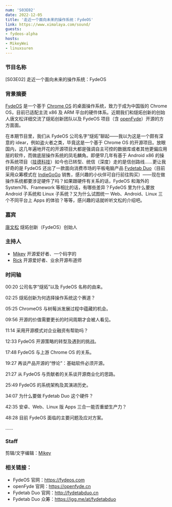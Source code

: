 ```yaml
---
num: 'S03E02'
date: 2022-12-05
title: '走近一个面向未来的操作系统：FydeOS'
link: https://www.ximalaya.com/sound/
guests:
- fydeos-alpha
hosts:
- MikeyWei
- linuxsuren
---
```


### 节目名称

[S03E02] 走近一个面向未来的操作系统：FydeOS

### 背景摘要

[FydeOS](https://fydeos.com/) 是一个基于 [Chrome OS](https://www.google.com/chromebook/chrome-os/) 的桌面操作系统，致力于成为中国版的 Chrome  OS，目前已适配主流 x86 及 ARM 平台的硬件体系。近期我们和燧炻创新的创始人唐文松详细交流了燧炻创新团队以及 FydeOS 项目（含 [openFyde](https://openfyde.cn/)）开源的方方面面。

在本期节目里，我们从 FydeOS 公司名字“燧炻”聊起——我以为这是一个颇有深意的 idear，例如盗火者之类，毕竟这是一个基于 Chrome OS 的开源项目。放眼国内，这几年遍地开花的开源项目大都是强调自主可控的数据库或者其他更偏应用层的软件，而做底层操作系统的凤毛麟角。即便早几年有基于 Android x86 的操作系统项目（[技德科技](https://www.jide.com/)）如今也已转型、统信（深度）走的是信创路线……更让我好奇的是 FydeOS 还出了一款面向消费市场的平板电脑产品 [Fydetab Duo](http://fydetabduo.cn)（目前采用众筹模式在 [IndieGoGo](https://igg.me/at/fydetabduo) 销售，感兴趣的小伙伴可自行前往购买）——现在做操作系统都要涉足硬件了吗？如果跟硬件有关系的话，FydeOS 和海外的 System76、Framework 等相比的话，有哪些差异？FydeOS 里为什么要放 Android 子系统和 Linux 子系统？又为什么试图统一 Web、Android、Linux 三个不同平台上 Apps 的体验？等等，感兴趣的话就听听文松的介绍吧。

### 嘉宾

[唐文松](https://github.com/fydeos-alpha) 燧炻创新（FydeOS）创始人

### 主持人

- [Mikey](https://github.com/MikeyWei) 开源爱好者、一个码字的
- [Rick](https://github.com/linuxsuren) 开源爱好者、业余开源布道师


### 时间轴

00:20 公司名字“燧炻”以及 FydeOS 名称的由来。

02:25 燧炻创新为何选择操作系统这个赛道？

05:25 ChromeOS 与树莓派发展过程中蕴藏的机会。

09:56 开源的价值需要更长的时间周期才会被人看见。

11:14 采用开源模式对企业融资有帮助吗？

12:33 FydeOS 开源策略的转型及遇到的挑战。

17:48 FydeOS 与上游 Chrome OS 的关系。

19:27 再谈产品开源的“悖论”：基础软件必须开源。

21:27 从 FydeOS 与贡献者的关系谈开源商业化的思路。

25:49 FydeOS 的系统架构及其演进历史。

34:07 为什么要做 Fydetab Duo 这个硬件？

42:35 安卓、Web、Linux 版 Apps 三合一能否重塑生产力？

48:28 目前 FydeOS 面临的主要问题及应对方案。

……

### Staff

剪辑/文字编辑：[Mikey](https://github.com/MikeyWei)

### 相关链接：
 - FydeOS 官网：https://fydeos.com
 - openFyde 官网：https://openfyde.cn
 - Fydetab Duo 官网：http://fydetabduo.cn
 - Fydetab Duo 众筹：https://igg.me/at/fydetabduo
